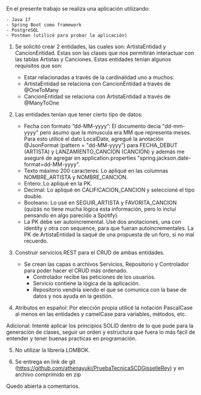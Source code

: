 En el presente trabajo se realiza una aplicación utilizando:

    - Java 17
    - Spring Boot como framework
    - PostgreSQL
    - Postman (utilicé para probar la aplicación)

1. Se solicitó crear 2 entidades, las cuales son: ArtistaEntidad y CancionEntidad. Estas son las clases que nos permitirán interactuar con las tablas Artistas y Canciones. Estas entidades tenían algunos requisitos que son:
    - Estar relacionadas a través de la cardinalidad uno a muchos:
    - ArtistaEntidad se relaciona con CancionEntidad a través de @OneToMany
    - CancionEntidad se relaciona con ArtistaEntidad a través de @ManyToOne

2. Las entidades tenían que tener cierto tipo de datos:
    - Fecha con formato “dd-MM-yyyy”: El documento decia "dd-mm-yyyy" pero asumo que la minuscula era MM que representa meses. Para esto utilicé el dato LocalDate, agregué la anotación @JsonFormat (pattern = "dd-MM-yyyy") para FECHA_DEBUT (ARTISTA) y LANZAMIENTO_CANCION (CANCIÓN) y además me aseguré de agregar en application.properties "spring.jackson.date-format=dd-MM-yyyy".
    - Texto máximo 200 caracteres: Lo apliqué en las columnas NOMBRE_ARTISTA y NOMBRE_CANCION.
    - Entero: Lo apliqué en la PK.
    - Decimal: Lo apliqué en CALIFICACION_CANCION y seleccioné el tipo double.
    - Booleano: Lo usé en SEGUIR_ARTISTA y FAVORITA_CANCION (quizás no tiene mucha lógica esta información, pero lo incluí pensando en algo parecido a Spotify).
    - La PK debe ser autoincremental. Usé dos anotaciones, una con identity y otra con sequence, para que fueran autoincrementales. La PK de ArtistaEntidad la saqué de una propuesta de un foro, si no mal recuerdo.

3. Construir servicios REST para el CRUD de ambas entidades.
    - Se crean las capas o archivos Servicios, Repositorio y Controlador para poder hacer el CRUD más ordenado.
        - Controlador recibe las peticiones de los usuarios.
        - Servicio contiene la lógica de la aplicación.
        - Repositorio vendría siendo el que se comunica con la base de datos y nos ayuda en la gestión.

4. Atributos en español: Por elección propia utilicé la notación PascalCase al menos en las entidades y camelCase para variables, métodos, etc.

Adicional: Intenté aplicar los principios SOLID dentro de lo que pude para la generación de clases, seguir un orden y estructura que fuera lo más fácil de entender y tener buenas practicas en programación.

5. No utilizar la librería LOMBOK.

6. Se entrega en link de git (https://github.com/athenayuki/PruebaTecnicaSCDGisselleRey) y en archivo comprimido en zip

Quedo abierta a comentarios.

